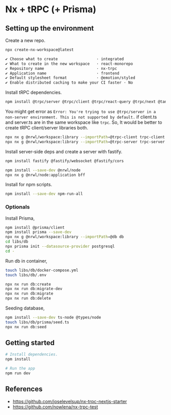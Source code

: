 # Nx + tRPC (+ Prisma)

## Setting up the environment

Create a new repo.

```sh
npx create-nx-workspace@latest

✔ Choose what to create                 · integrated
✔ What to create in the new workspace   · react-monorepo
✔ Repository name                       · nx-trpc
✔ Application name                      · frontend
✔ Default stylesheet format             · @emotion/styled
✔ Enable distributed caching to make your CI faster · No
```

Install tRPC dependencies.

```sh
npm install @trpc/server @trpc/client @trpc/react-query @trpc/next @tanstack/react-query zod
```

You might get error as `Error: You're trying to use @trpc/server in a non-server environment. This is not supported by default.` if client.ts and server.ts are in the same workspace like `trpc`.
So, It would be better to create tRPC client/server libraries both.

```sh
npx nx g @nrwl/workspace:library --importPath=@trpc-client trpc-client
npx nx g @nrwl/workspace:library --importPath=@trpc-server trpc-server
```

Install server-side deps and create a server with fastify.

```sh
npm install fastify @fastify/websocket @fastify/cors

npm install --save-dev @nrwl/node
npx nx g @nrwl/node:application bff
```

Install for npm scripts.

```sh
npm install --save-dev npm-run-all
```

### Optionals

Install Prisma,

```sh
npm install @prisma/client
npm install prisma --save-dev
npx nx g @nrwl/workspace:library --importPath=@db db
cd libs/db
npx prisma init --datasource-provider postgresql
cd -
```

Run db in container,

```sh
touch libs/db/docker-compose.yml
touch libs/db/.env

npx nx run db:create
npx nx run db:migrate-dev
npx nx run db:migrate
npx nx run db:delete
```

Seeding database,

```sh
npm install --save-dev ts-node @types/node
touch libs/db/prisma/seed.ts
npx nx run db:seed
```

## Getting started

```sh
# Install dependencies.
npm install

# Run the app
npm run dev
```

## References

- https://github.com/joselevelsup/nx-trpc-nextjs-starter
- https://github.com/nowlena/nx-trpc-test
